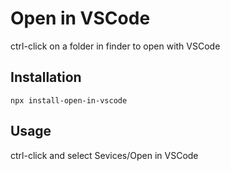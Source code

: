 
# Open in VSCode

ctrl-click on a folder in finder to open with VSCode

## Installation

`npx install-open-in-vscode`

## Usage

ctrl-click and select Sevices/Open in VSCode